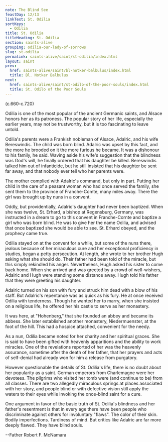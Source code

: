 ```yaml
---
note: The Blind See
feastDay: 12/13
linkText: St. Odilia
sortKeys:
  - Odilia
title: St. Odilia
titleHeading: St. Odilia
section: saints-alive
grouping: odilia-our-lady-of-sorrows
slug: st-odilia
permalink: saints-alive/saint/st-odilia/index.html
layout: saint
prev:
  href: saints-alive/saint/bl-notker-balbulus/index.html
  title: Bl. Notker Balbulus
next:
  href: saints-alive/saint/st-odilo-of-the-poor-souls/index.html
  title: St. Odilo of the Poor Souls
---
```

(c.660-c.720)

Odilia is one of the most popular of the ancient Germanic saints, and Alsace honors her as its patroness. The popular story of her life, especially the earlier years, may not be trustworthy, but it is too fascinating to leave untold.

Odilia's parents were a Frankish nobleman of Alsace, Adalric, and his wife Bereswindis. The child was born blind. Adalric was upset by this fact, and the more he brooded on it the more furious he became. It was a dishonour to his family, he said. Waving aside his wife's suggestion that the blindness was God's will, he finally ordered that his daughter be killed. Bereswindis talked him out of infanticide, but he still insisted that his daughter be sent far away, and that nobody ever tell who her parents were.

The mother complied with Adalric's command, but only in part. Putting her child in the care of a peasant woman who had once served the family, she sent them to the province of Franche-Comte, many miles away. There the girl was brought up by nuns in a convent.

Oddly, but providentially, Adalric's daughter had never been baptized. When she was twelve, St. Erhard, a bishop at Regensburg, Germany, was instructed in a dream to go to this convent in Franche-Cornte and baptize a girl who was born blind. He was to give her the name Odilia, and advised that once baptized she would be able to see. St. Erhard obeyed, and the prophecy came true.

Odilia stayed on at the convent for a while, but some of the nuns there, jealous because of her miraculous cure and her exceptional proficiency in studies, began a petty persecution. At length, she wrote to her brother Hugh asking what she should do. Their father had been told of the miracle, but this simply rekindled his anger. Nevertheless, Hugh asked his sister to come back home. When she arrived and was greeted by a crowd of well-wishers, Adalric and Hugh were standing some distance away. Hugh told his father that they were greeting his daughter.

Adalric turned on his son with fury and struck him dead with a blow of his staff. But Adalric's repentance was as quick as his fury. He at once received Odilia with tenderness. Though he wanted her to marry, when she insisted on a religious life, he offered her his castle to serve as her monastery.

It was here, at "Hohenberg," that she founded an abbey and became its abbess. She later established another monastery, Niedermuenster, at the foot of the hill. This had a hospice attached, convenient for the needy.

As a nun, Odilia became noted for her charity and her spiritual graces. She is said to have been gifted with heavenly apparitions and the ability to work miracles. One of the revelations reported of her was the heavenly assurance, sometime after the death of her father, that her prayers and acts of self-denial had already won for him a release from purgatory.

However questionable the details of St. Odilia's life, there is no doubt about her popularity as a saint. German emperors from Charlemagne were her devotees. The pilgrims who visited her tomb were (and continue to be) from all classes. There are two allegedly miraculous springs at places associated with her story, and people blind or with defective vision still apply the waters to their eyes while invoking the once-blind saint for a cure.

One argument in favor of the basic truth of St. Odilia's blindness and her father's resentment is that in every age there have been people who discriminate against others for involuntary "flaws". The color of their skin. Bodily imperfections. Tardiness of mind. But critics like Adalric are far more deeply flawed. They have blind souls.

\--Father Robert F. McNamara